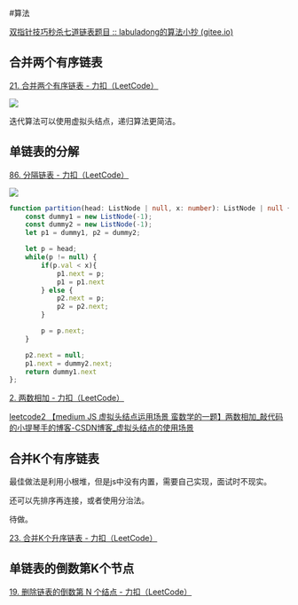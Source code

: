 #算法

[双指针技巧秒杀七道链表题目 :: labuladong的算法小抄 (gitee.io)](https://labuladong.gitee.io/algo/di-yi-zhan-da78c/shou-ba-sh-8f30d/shuang-zhi-0f7cc/)

## 合并两个有序链表

[21. 合并两个有序链表 - 力扣（LeetCode）](https://leetcode.cn/problems/merge-two-sorted-lists/)

![](https://labuladong.gitee.io/algo/images/%e9%93%be%e8%a1%a8%e6%8a%80%e5%b7%a7/title.jpg)

迭代算法可以使用虚拟头结点，递归算法更简洁。

## 单链表的分解

[86. 分隔链表 - 力扣（LeetCode）](https://leetcode.cn/problems/partition-list/)

![](https://labuladong.gitee.io/algo/images/%e9%93%be%e8%a1%a8%e6%8a%80%e5%b7%a7/title4.jpg)

```ts
function partition(head: ListNode | null, x: number): ListNode | null {
    const dummy1 = new ListNode(-1);
    const dummy2 = new ListNode(-1);
    let p1 = dummy1, p2 = dummy2;

    let p = head;
    while(p != null) {
        if(p.val < x){
            p1.next = p;
            p1 = p1.next
        } else {
            p2.next = p;
            p2 = p2.next;
        }

        p = p.next;
    }

    p2.next = null;
    p1.next = dummy2.next;
    return dummy1.next
};
```

[2. 两数相加 - 力扣（LeetCode）](https://leetcode.cn/problems/add-two-numbers/)

[leetcode2 【medium JS 虚拟头结点运用场景 蛮数学的一题】两数相加_敲代码的小提琴手的博客-CSDN博客_虚拟头结点的使用场景](https://blog.csdn.net/qq_45704942/article/details/120112859)

## 合并K个有序链表

最佳做法是利用小根堆，但是js中没有内置，需要自己实现，面试时不现实。

还可以先排序再连接，或者使用分治法。

待做。

[23. 合并K个升序链表 - 力扣（LeetCode）](https://leetcode.cn/problems/merge-k-sorted-lists/)

## 单链表的倒数第K个节点

[19. 删除链表的倒数第 N 个结点 - 力扣（LeetCode）](https://leetcode.cn/problems/remove-nth-node-from-end-of-list/)